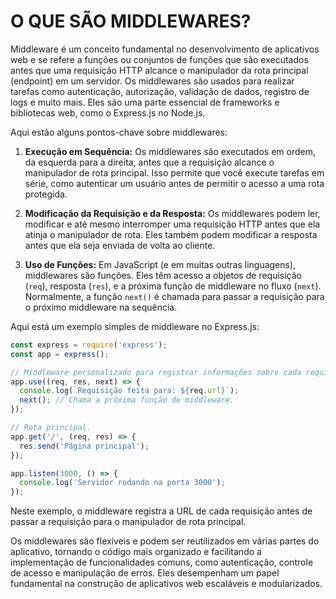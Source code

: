 # O QUE SÃO MIDDLEWARES?
Middleware é um conceito fundamental no desenvolvimento de aplicativos web e se refere a funções ou conjuntos de funções que são executados antes que uma requisição HTTP alcance o manipulador da rota principal (endpoint) em um servidor. Os middlewares são usados para realizar tarefas como autenticação, autorização, validação de dados, registro de logs e muito mais. Eles são uma parte essencial de frameworks e bibliotecas web, como o Express.js no Node.js.

Aqui estão alguns pontos-chave sobre middlewares:

1. **Execução em Sequência:** Os middlewares são executados em ordem, da esquerda para a direita, antes que a requisição alcance o manipulador de rota principal. Isso permite que você execute tarefas em série, como autenticar um usuário antes de permitir o acesso a uma rota protegida.

2. **Modificação da Requisição e da Resposta:** Os middlewares podem ler, modificar e até mesmo interromper uma requisição HTTP antes que ela atinja o manipulador de rota. Eles também podem modificar a resposta antes que ela seja enviada de volta ao cliente.

3. **Uso de Funções:** Em JavaScript (e em muitas outras linguagens), middlewares são funções. Eles têm acesso a objetos de requisição (`req`), resposta (`res`), e a próxima função de middleware no fluxo (`next`). Normalmente, a função `next()` é chamada para passar a requisição para o próximo middleware na sequência.

Aqui está um exemplo simples de middleware no Express.js:

```javascript
const express = require('express');
const app = express();

// Middleware personalizado para registrar informações sobre cada requisição.
app.use((req, res, next) => {
  console.log(`Requisição feita para: ${req.url}`);
  next(); // Chama a próxima função de middleware.
});

// Rota principal.
app.get('/', (req, res) => {
  res.send('Página principal');
});

app.listen(3000, () => {
  console.log('Servidor rodando na porta 3000');
});
```

Neste exemplo, o middleware registra a URL de cada requisição antes de passar a requisição para o manipulador de rota principal.

Os middlewares são flexíveis e podem ser reutilizados em várias partes do aplicativo, tornando o código mais organizado e facilitando a implementação de funcionalidades comuns, como autenticação, controle de acesso e manipulação de erros. Eles desempenham um papel fundamental na construção de aplicativos web escaláveis e modularizados.